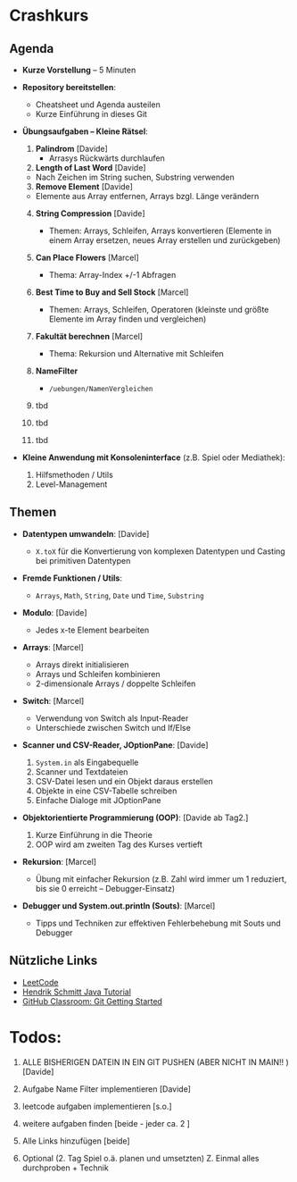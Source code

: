 # Crashkurs

## Agenda

- **Kurze Vorstellung** – 5 Minuten

- **Repository bereitstellen**:
  - Cheatsheet und Agenda austeilen
  - Kurze Einführung in dieses Git

- **Übungsaufgaben – Kleine Rätsel**:
  1. **Palindrom** [Davide]
     - Arrasys Rückwärts durchlaufen
  2. **Length of Last Word** [Davide]
    - Nach Zeichen im String suchen, Substring verwenden 
  3. **Remove Element** [Davide]
    - Elemente aus Array entfernen, Arrays bzgl. Länge verändern 
  4. **String Compression** [Davide]
      - Themen: Arrays, Schleifen, Arrays konvertieren (Elemente in einem Array ersetzen, neues Array erstellen und zurückgeben)
  5. **Can Place Flowers** [Marcel]
      - Thema: Array-Index +/-1 Abfragen
  6. **Best Time to Buy and Sell Stock** [Marcel]
      - Themen: Arrays, Schleifen, Operatoren (kleinste und größte Elemente im Array finden und vergleichen)
  7. **Fakultät berechnen** [Marcel]
      - Thema: Rekursion und Alternative mit Schleifen

  8. **NameFilter** 
      - `/uebungen/NamenVergleichen`

  9.  tbd 
  10. tbd
  11. tbd

- **Kleine Anwendung mit Konsoleninterface** (z.B. Spiel oder Mediathek):
  1. Hilfsmethoden / Utils
  2. Level-Management

## Themen

- **Datentypen umwandeln**:  [Davide]
  - `X.toX` für die Konvertierung von komplexen Datentypen und Casting bei primitiven Datentypen 
- **Fremde Funktionen / Utils**:
  - `Arrays`, `Math`, `String`, `Date` und `Time`, `Substring`

- **Modulo**: [Davide]
  - Jedes x-te Element bearbeiten

- **Arrays**: [Marcel]
  - Arrays direkt initialisieren
  - Arrays und Schleifen kombinieren
  - 2-dimensionale Arrays / doppelte Schleifen

- **Switch**: [Marcel]
  - Verwendung von Switch als Input-Reader
  - Unterschiede zwischen Switch und If/Else

- **Scanner und CSV-Reader, JOptionPane**: [Davide]
  1. `System.in` als Eingabequelle
  2. Scanner und Textdateien
  3. CSV-Datei lesen und ein Objekt daraus erstellen
  4. Objekte in eine CSV-Tabelle schreiben
  5. Einfache Dialoge mit JOptionPane

- **Objektorientierte Programmierung (OOP)**: [Davide ab Tag2.]
  1. Kurze Einführung in die Theorie
  2. OOP wird am zweiten Tag des Kurses vertieft

- **Rekursion**: [Marcel] 
  - Übung mit einfacher Rekursion (z.B. Zahl wird immer um 1 reduziert, bis sie 0 erreicht – Debugger-Einsatz)

- **Debugger und System.out.println (Souts)**: [Marcel]
  - Tipps und Techniken zur effektiven Fehlerbehebung mit Souts und Debugger

## Nützliche Links

- [LeetCode](https://leetcode.com/)
- [Hendrik Schmitt Java Tutorial](#)
- [GitHub Classroom: Git Getting Started](#)


# Todos: 

1. ALLE BISHERIGEN DATEIN IN EIN GIT PUSHEN (ABER NICHT IN MAIN!! ) [Davide]
2. Aufgabe Name Filter implementieren [Davide]
3. leetcode aufgaben implementieren [s.o.]
4. weitere aufgaben finden [beide - jeder ca. 2 ]
5. Alle Links hinzufügen [beide]

6. Optional (2. Tag Spiel o.ä. planen und umsetzten)
Z. Einmal alles durchproben + Technik 
